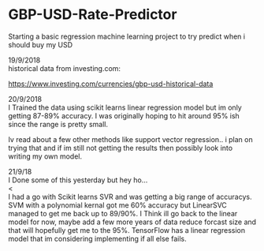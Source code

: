 # GBP-USD-Rate-Predictor
Starting a basic regression machine learning project to try predict when i should buy my USD

19/9/2018 <br />
historical data from investing.com:

https://www.investing.com/currencies/gbp-usd-historical-data

20/9/2018 <br />
I Trained the data using scikit learns linear regression model but im only getting 87-89% accuracy. I was originally hoping to hit around 95% ish since the range is pretty small. <br />

Iv read about a few other methods like support vector regression.. i plan on trying that and if im still not getting the results then possibly look into writing my own model.

21/9/18 <br />
I Done some of this yesterday but hey ho...
<br /><<br />
I had a go with Scikit learns SVR and was getting a big range of accuracys. SVM with a polynomial kernal got me 60% accuracy but LinearSVC managed to get me back up to 89/90%. I Think ill go back to the linear model for now, maybe add a few more years of data reduce forcast size and that will hopefully get me to the 95%. TensorFlow has a linear regression model that im considering implementing if all else fails.
